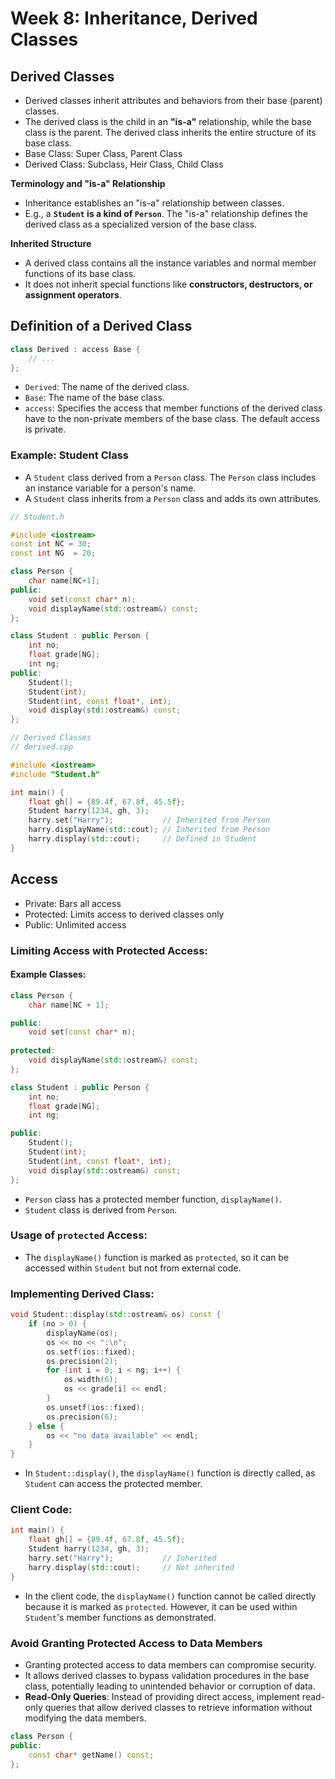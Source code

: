 # Week 8: Inheritance, Derived Classes

## Derived Classes

- Derived classes inherit attributes and behaviors from their base (parent) classes.
- The derived class is the child in an **"is-a"** relationship, while the base class is the parent. The derived class inherits the entire structure of its base class.
- Base Class: Super Class, Parent Class
- Derived Class: Subclass, Heir Class, Child Class

**Terminology and "is-a" Relationship**

- Inheritance establishes an "is-a" relationship between classes.
- E.g., a **`Student` is a kind of `Person`**. The "is-a" relationship defines the derived class as a specialized version of the base class.

**Inherited Structure**

- A derived class contains all the instance variables and normal member functions of its base class.
- It does not inherit special functions like **constructors, destructors, or assignment operators**.

## Definition of a Derived Class

```cpp
class Derived : access Base {
    // ...
};
```

- `Derived`: The name of the derived class.
- `Base`: The name of the base class.
- `access`: Specifies the access that member functions of the derived class have to the non-private members of the base class. The default access is private.

### Example: Student Class

- A `Student` class derived from a `Person` class. The `Person` class includes an instance variable for a person's name.
- A `Student` class inherits from a `Person` class and adds its own attributes.

```cpp
// Student.h

#include <iostream>
const int NC = 30;
const int NG  = 20;

class Person {
    char name[NC+1];
public:
    void set(const char* n);
    void displayName(std::ostream&) const;
};

class Student : public Person {
    int no;
    float grade[NG];
    int ng;
public:
    Student();
    Student(int);
    Student(int, const float*, int);
    void display(std::ostream&) const;
};
```

```cpp
// Derived Classes
// derived.cpp

#include <iostream>
#include "Student.h"

int main() {
    float gh[] = {89.4f, 67.8f, 45.5f};
    Student harry(1234, gh, 3);
    harry.set("Harry");           // Inherited from Person
    harry.displayName(std::cout); // Inherited from Person
    harry.display(std::cout);     // Defined in Student
}
```

## Access

- Private: Bars all access
- Protected: Limits access to derived classes only
- Public: Unlimited access

### Limiting Access with Protected Access:

#### Example Classes:

```cpp
class Person {
    char name[NC + 1];

public:
    void set(const char* n);
    
protected:
    void displayName(std::ostream&) const;
};

class Student : public Person {
    int no;
    float grade[NG];
    int ng;

public:
    Student();
    Student(int);
    Student(int, const float*, int);
    void display(std::ostream&) const;
};
```

- `Person` class has a protected member function, `displayName()`.
- `Student` class is derived from `Person`.

### Usage of `protected` Access:

- The `displayName()` function is marked as `protected`, so it can be accessed within `Student` but not from external code.

### Implementing Derived Class:

```cpp
void Student::display(std::ostream& os) const {
    if (no > 0) {
        displayName(os);
        os << no << ":\n";
        os.setf(ios::fixed);
        os.precision(2);
        for (int i = 0; i < ng; i++) {
            os.width(6);
            os << grade[i] << endl;
        }
        os.unsetf(ios::fixed);
        os.precision(6);
    } else {
        os << "no data available" << endl;
    }
}
```

- In `Student::display()`, the `displayName()` function is directly called, as `Student` can access the protected member.

### Client Code:

```cpp
int main() {
    float gh[] = {89.4f, 67.8f, 45.5f};
    Student harry(1234, gh, 3);
    harry.set("Harry");           // Inherited
    harry.display(std::cout);     // Not inherited
}
```

- In the client code, the `displayName()` function cannot be called directly because it is marked as `protected`. However, it can be used within `Student`'s member functions as demonstrated.

### Avoid Granting Protected Access to Data Members

- Granting protected access to data members can compromise security.
- It allows derived classes to bypass validation procedures in the base class, potentially leading to unintended behavior or corruption of data.
- **Read-Only Queries**: Instead of providing direct access, implement read-only queries that allow derived classes to retrieve information without modifying the data members.

```cpp
class Person {
public:
    const char* getName() const;
};
```
